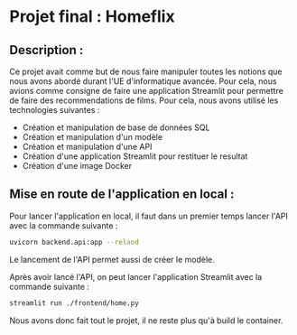 # Projet final : Homeflix

## Description :

Ce projet avait comme but de nous faire manipuler toutes les notions que nous avons abordé durant l'UE d'informatique avancée.
Pour cela, nous avions comme consigne de faire une application Streamlit pour permettre de faire des recommendations de films. 
Pour cela, nous avons utilisé les technologies suivantes : 
- Création et manipulation de base de données SQL
- Création et manipulation d'un modèle
- Création et manipulation d'une API 
- Création d'une application Streamlit pour restituer le resultat
- Création d'une image Docker

## Mise en route de l'application en local :

Pour lancer l'application en local, il faut dans un premier temps lancer l'API avec la commande suivante : 
```sh
uvicorn backend.api:app --relaod
```

Le lancement de l'API permet aussi de créer le modèle.

Après avoir lancé l'API, on peut lancer l'application Streamlit avec la commande suivante :
```sh
streamlit run ./frontend/home.py
 ```

Nous avons donc fait tout le projet, il ne reste plus qu'à build le container.
